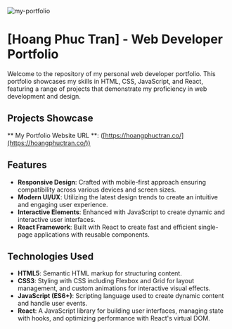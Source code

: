 
![my-portfolio](https://github.com/Hoang-Phuc-Tran/new-portfolio/assets/120700092/70b53da6-450d-4f98-aff7-e497750f5adb)

# [Hoang Phuc Tran] - Web Developer Portfolio

Welcome to the repository of my personal web developer portfolio. This portfolio showcases my skills in HTML, CSS, JavaScript, and React, featuring a range of projects that demonstrate my proficiency in web development and design.

## Projects Showcase

** My Portfolio Website URL **: ([https://hoangphuctran.co/](https://hoangphuctran.co/))

## Features

- **Responsive Design**: Crafted with mobile-first approach ensuring compatibility across various devices and screen sizes.
- **Modern UI/UX**: Utilizing the latest design trends to create an intuitive and engaging user experience.
- **Interactive Elements**: Enhanced with JavaScript to create dynamic and interactive user interfaces.
- **React Framework**: Built with React to create fast and efficient single-page applications with reusable components.

## Technologies Used

- **HTML5**: Semantic HTML markup for structuring content.
- **CSS3**: Styling with CSS including Flexbox and Grid for layout management, and custom animations for interactive visual effects.
- **JavaScript (ES6+)**: Scripting language used to create dynamic content and handle user events.
- **React**: A JavaScript library for building user interfaces, managing state with hooks, and optimizing performance with React's virtual DOM.
